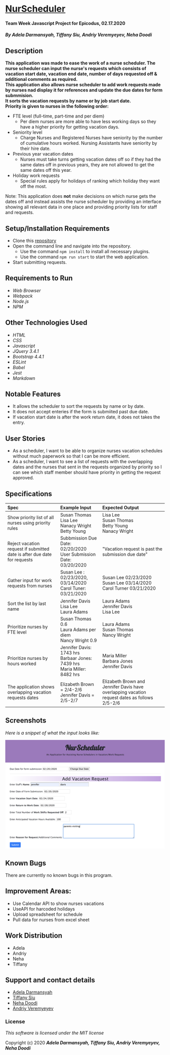 # [NurScheduler](https://github.com/ayohana/nurse_NATA.git/)

#### Team Week Javascript Project for Epicodus, 02.17.2020

#### _**By Adela Darmansyah, Tiffany Siu, Andriy Veremyeyev, Neha Doodi**_

## Description

**This application was made to ease the work of a nurse scheduler. The nurse scheduler can input the nurse's requests which consists of  vacation start date, vacation end date, number of days requested off & additional comments as required. <br>
This application also allows nurse scheduler to add work requests made by nurses nad display it for references and update the due dates for form submmision.<br>
It sorts the vacation requests by name or by job start date.<br>
Priority is given to nurses in the following order:**

* FTE level (full-time, part-time and per diem)
  * Per diem nurses are more able to have less working days so they have a higher priority for getting vacation days.
* Seniority level
  * Charge Nurses and Registered Nurses have seniority by the number of cumulative hours worked.  Nursing Assistants have seniority by their hire date.
* Previous year vacation dates
  * Nurses must take turns getting vacation dates off so if they had the same dates off in previous years, they are not allowed to get the same dates off this year.
* Holiday work requests
  * Special rules apply for holidays of ranking which holiday they want off the most.

Note: This application does **not** make decisions on which nurse gets the dates off and instead assists the nurse scheduler by providing an interface showing all relevant data in one place and providing priority lists for staff and requests.

## Setup/Installation Requirements

* Clone this [repository](https://github.com/ayohana/nurse_NATA.git/)
* Open the command line and navigate into the repository.
  * Use the command `npm install` to install all necessary plugins.
  * Use the command `npm run start` to start the web application.
* Start submitting requests.                                                                                        

## Requirements to Run
* _Web Browser_
* _Webpack_
* _Node.js_
* _NPM_

## Other Technologies Used

* _HTML_
* _CSS_                                                                    
* _Javascript_
* _JQuery 3.4.1_
* _Bootstrap 4.4.1_
* _ESLint_
* _Babel_
* _Jest_
* _Markdown_

## Notable Features
* It allows the scheduler to sort the requests by name or by date. 
* It does not accept enteries if the form is submiited past due date.
* If vacation start date is after the work return date, it does not takes the entry.


## User Stories

* As a scheduler, I want to be able to organize nurses vacation schedules without much paperwork so that I can be more efficient.
* As a scheduler, I want to see a list of requests with the overlapping dates and the nurses that sent in the requests organized by priority so I can see which staff member should have priority in getting the request approved.

## Specifications


| Spec                                                                | Example Input | Expected Output                                                              |
| :------------------------------------------------------------------ | :------------ | :--------------------------------------------------------------------------- |
| Show priority list of all nurses using priority rules | Susan Thomas <br> Lisa Lee <br> Nanacy Wright <br> Betty Young | Lisa Lee <br> Susan Thomas <br> Betty Young <br> Nanacy Wright |
|Reject vacation request if submitted date is after due date for requests|Subbmission Due Date:  02/20/2020 <br> User Submission Date: 03/20/2020| "Vacation request is past the submission due date"|
|Gather input for work requests from nurses| Susan Lee : 02/23/2020, 03/14/2020 <br> Carol Tuner: 03/21/2020| Susan Lee 02/23/2020 <br> Susan Lee 03/14/2020 <br> Carol Turner 03/21/2020
|Sort the list by last name| Jennifer Davis <br> Lisa Lee <br> Laura Adams| Laura Adams <br> Jennifer Davis <br> Lisa Lee
|Prioritize nurses by FTE level|Susan Thomas 0.6 <br> Laura Adams per diem <br> Nancy Wright 0.9|Laura Adams <br> Susan Thomas <br> Nancy Wright
|Prioritize nurses by hours worked|Jennifer Davis: 1743 hrs <br> Barbaar Jones: 7439 hrs <br> Maria Miller: 8482 hrs| Maria Miller <br> Barbara Jones <br> Jennifer Davis
|The application shows overlapping vacation requests dates| Elizabeth Brown = 2/4-2/6 <br> Jennifer Davis = 2/5-2/7  |Elizabeth Brown and Jennifer Davis have overlapping vacation request dates  as follows 2/5-2/6

## Screenshots

_Here is a snippet of what the input looks like:_

![image of info to be entered](src/img1.png)

## Known Bugs

There are currently no known bugs in this program.

## Improvement Areas:

* Use Calendar API to show nurses vacations
* UseAPI for harcoded holidays
* Upload spreadsheet for schedule
* Pull data for nurses from excel sheet



## Work Distribution
 * Adela
 * Andriy
 * Neha 
 * Tiffany


## Support and contact details

* [Adela Darmansyah](mailto:adela.yohana@gmail.com)
* [Tiffany Siu](mailto:tsiu88@gmail.com)
* [Neha Doodi](mailto:nehadoodipoonia@gmail.com)
* [Andriy Veremyeyev](mailto:belyybrat@gmail.com)

### License

*This software is licensed under the MIT license*

Copyright (c) 2020 **_Adela Darmansyah, Tiffany Siu, Andriy Veremyeyev, Neha Doodi_**
